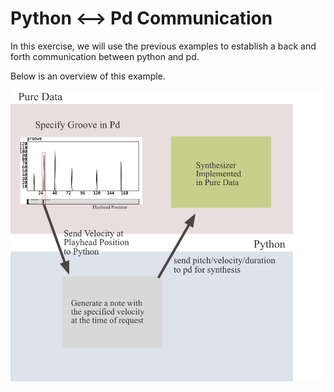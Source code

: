 # Python <--> Pd Communication 

In this exercise, we will use the previous examples to establish a back and forth communication between python and pd.

Below is an overview of this example.

![plot](./images/pypd.jpeg) 
